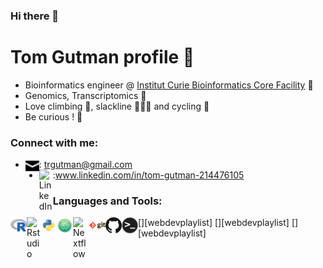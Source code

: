 ### Hi there 👋

<!--
**tomgutman/tomgutman** is a ✨ _special_ ✨ repository because its `README.md` (this file) appears on your GitHub profile.

Here are some ideas to get you started:

- 🔭 I’m currently working on ...
- 🌱 I’m currently learning ...
- 👯 I’m looking to collaborate on ...
- 🤔 I’m looking for help with ...
- 💬 Ask me about ...
- 📫 How to reach me: ...
- 😄 Pronouns: ...
- ⚡ Fun fact: ...
-->

 # Tom Gutman profile 📜

 - Bioinformatics engineer @ [Institut Curie Bioinformatics Core Facility](https://github.com/bioinfo-pf-curie) 🔬
 - Genomics, Transcriptomics 🧬
 - Love climbing 🧗, slackline 🌳__🚶__🌳 and cycling 🚴
 - Be curious ! 🧐 

 ### Connect with me:

- [<img align="left" alt="email adress" width="22px" src="https://raw.githubusercontent.com/iconic/open-iconic/master/svg/envelope-closed.svg" />](website) : trgutman@gmail.com
- [<img align="left" alt="LinkedIn" width="22px" src="https://cdn.jsdelivr.net/npm/simple-icons@v3/icons/linkedin.svg" />](linkedin) :www.linkedin.com/in/tom-gutman-214476105


### Languages and Tools:

[<img align="left" alt="R" width="26px" src="https://raw.githubusercontent.com/github/explore/80688e429a7d4ef2fca1e82350fe8e3517d3494d/topics/r/r.png" />](R_language)
[<img align="left" alt="Rstudio" width="22px" src="https://cdn.jsdelivr.net/npm/simple-icons@v3/icons/rstudio.svg" />](Rstudio)
[<img align="left" alt="Python" width="26px" src="https://raw.githubusercontent.com/github/explore/80688e429a7d4ef2fca1e82350fe8e3517d3494d/topics/python/python.png" />](Python)
[<img align="left" alt="Atom" width="26px" src="https://raw.githubusercontent.com/github/explore/80688e429a7d4ef2fca1e82350fe8e3517d3494d/topics/atom/atom.png" />](Atom)
[<img align="left" alt="Nextflow" width="26px" src="https://cdn.icon-icons.com/icons2/2148/PNG/512/nextflow_icon_132159.png" />](Nextflow)

[<img align="left" alt="Git" width="26px" src="https://raw.githubusercontent.com/github/explore/80688e429a7d4ef2fca1e82350fe8e3517d3494d/topics/git/git.png" />][webdevplaylist]
[<img align="left" alt="GitHub" width="26px" src="https://raw.githubusercontent.com/github/explore/78df643247d429f6cc873026c0622819ad797942/topics/github/github.png" />][webdevplaylist]
[<img align="left" alt="Terminal" width="26px" src="https://raw.githubusercontent.com/github/explore/80688e429a7d4ef2fca1e82350fe8e3517d3494d/topics/terminal/terminal.png" />][webdevplaylist]
